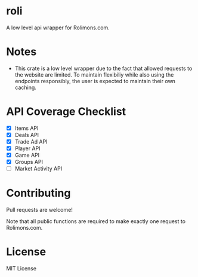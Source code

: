 # roli

A low level api wrapper for Rolimons.com.

# Notes

* This crate is a low level wrapper due to the fact that allowed requests to the website are limited. To maintain flexibiliy while also using the endpoints responsibly, the user is expected to maintain their own caching.

# API Coverage Checklist
- [x] Items API
- [x] Deals API
- [x] Trade Ad API
- [x] Player API
- [x] Game API
- [x] Groups API
- [ ] Market Activity API

# Contributing
Pull requests are welcome!

Note that all public functions are required to make exactly one request to Rolimons.com.

# License
MIT License
